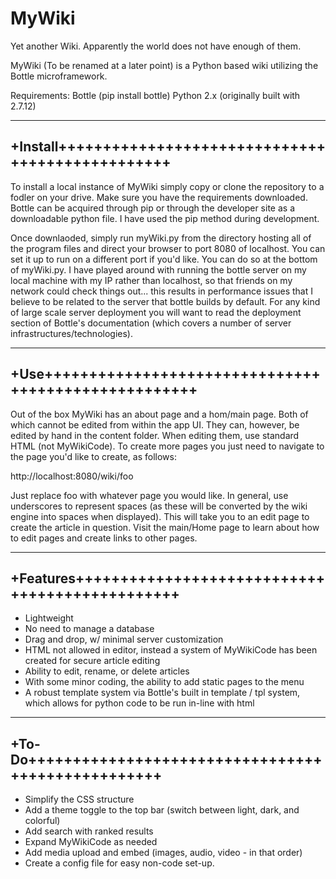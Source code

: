 # MyWiki
Yet another Wiki. Apparently the world does not have enough of them.

MyWiki (To be renamed at a later point) is a Python based wiki utilizing the Bottle microframework.

Requirements:
Bottle (pip install bottle)
Python 2.x (originally built with 2.7.12)

--------------------------------------------------------
+Install++++++++++++++++++++++++++++++++++++++++++++++++
--------------------------------------------------------

To install a local instance of MyWiki simply copy or clone the repository to a fodler on your drive. Make sure you have the requirements downloaded. Bottle can be acquired through pip or through the developer site as a downloadable python file. I have used the pip method during development.

Once downlaoded, simply run myWiki.py from the directory hosting all of the program files and direct your browser to port 8080 of localhost. You can set it up to run on a different port if you'd like. You can do so at the bottom of myWiki.py. I have played around with running the bottle server on my local machine with my IP rather than localhost, so that friends on my network could check things out... this results in performance issues that I believe to be related to the server that bottle builds by default. For any kind of large scale server deployment you will want to read the deployment section of Bottle's documentation (which covers a number of server infrastructures/technologies).



--------------------------------------------------------
+Use++++++++++++++++++++++++++++++++++++++++++++++++++++
--------------------------------------------------------

Out of the box MyWiki has an about page and a hom/main page. Both of which cannot be edited from within the app UI. They can, however, be edited by hand in the content folder. When editing them, use standard HTML (not MyWikiCode). To create more pages you just need to navigate to the page you'd like to create, as follows:

http://localhost:8080/wiki/foo

Just replace foo with whatever page you would like. In general, use underscores to represent spaces (as these will be converted by the wiki engine into spaces when displayed). This will take you to an edit page to create the article in question. Visit the main/Home page to learn about how to edit pages and create links to other pages.



--------------------------------------------------------
+Features+++++++++++++++++++++++++++++++++++++++++++++++
--------------------------------------------------------

- Lightweight
- No need to manage a database
- Drag and drop, w/ minimal server customization
- HTML not allowed in editor, instead a system of MyWikiCode has been created for secure article editing
- Ability to edit, rename, or delete articles
- With some minor coding, the ability to add static pages to the menu
- A robust template system via Bottle's built in template / tpl system, which allows for python code to be run in-line with html

--------------------------------------------------------
+To-Do++++++++++++++++++++++++++++++++++++++++++++++++++
--------------------------------------------------------

- Simplify the CSS structure
- Add a theme toggle to the top bar (switch between light, dark, and colorful)
- Add search with ranked results
- Expand MyWikiCode as needed
- Add media upload and embed (images, audio, video - in that order)
- Create a config file for easy non-code set-up.
